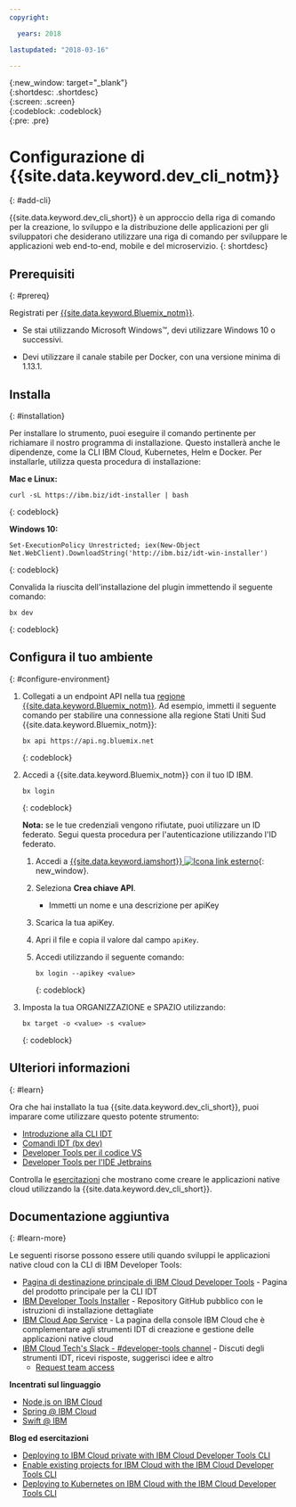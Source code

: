 ```yaml
---
copyright:

  years: 2018

lastupdated: "2018-03-16"

---
```


{:new_window: target="_blank"}  
{:shortdesc: .shortdesc}  
{:screen: .screen}  
{:codeblock: .codeblock}  
{:pre: .pre}  

# Configurazione di {{site.data.keyword.dev_cli_notm}}
{: #add-cli}

{{site.data.keyword.dev_cli_short}} è un approccio della riga di comando per la creazione, lo sviluppo e la distribuzione delle applicazioni per gli sviluppatori che desiderano utilizzare una riga di comando per sviluppare le applicazioni web end-to-end, mobile e del microservizio.
{: shortdesc}

## Prerequisiti
{: #prereq}

Registrati per [{{site.data.keyword.Bluemix_notm}}](https://www.bluemix.net).

*  Se stai utilizzando Microsoft Windows&trade;, devi utilizzare Windows 10 o successivi.

* Devi utilizzare il canale stabile per Docker, con una versione minima di 1.13.1. 

## Installa
{: #installation}

Per installare lo strumento, puoi eseguire il comando pertinente per richiamare il nostro programma di installazione. Questo installerà anche le dipendenze, come la CLI IBM Cloud, Kubernetes, Helm e Docker. Per installarle, utilizza questa procedura di installazione: 

**Mac e Linux:**

```
curl -sL https://ibm.biz/idt-installer | bash
```
{: codeblock}


**Windows 10:**

```
Set-ExecutionPolicy Unrestricted; iex(New-Object Net.WebClient).DownloadString('http://ibm.biz/idt-win-installer')
```
{: codeblock}

Convalida la riuscita dell'installazione del plugin immettendo il seguente comando:   

```
bx dev
```
{: codeblock}

## Configura il tuo ambiente 
{: #configure-environment}

1. Collegati a un endpoint API nella tua [regione {{site.data.keyword.Bluemix_notm}}](/docs/overview/cf.html#ov_intro_reg). Ad esempio, immetti il seguente comando per stabilire una connessione alla regione Stati Uniti Sud {{site.data.keyword.Bluemix_notm}}:

	```
	bx api https://api.ng.bluemix.net
	```
	{: codeblock}

2. Accedi a {{site.data.keyword.Bluemix_notm}} con il tuo ID IBM. 

	```
	bx login
	```
	{: codeblock}

	**Nota:** se le tue credenziali vengono rifiutate, puoi utilizzare un ID federato. Segui questa procedura per l'autenticazione utilizzando l'ID federato. 

	1. Accedi a [{{site.data.keyword.iamshort}} ![Icona link esterno](../../icons/launch-glyph.svg "Icona link esterno")](https://www.bluemix.net/iam/#/apikeys){: new_window}.
	2. Seleziona **Crea chiave API**.
		* Immetti un nome e una descrizione per apiKey 
	3. Scarica la tua apiKey. 
	4. Apri il file e copia il valore dal campo `apiKey`. 
	5. Accedi utilizzando il seguente comando: 

		```
		bx login --apikey <value>
		```
		{: codeblock}

3. Imposta la tua ORGANIZZAZIONE e SPAZIO utilizzando: 

	```
	bx target -o <value> -s <value>
	```
	{: codeblock}

## Ulteriori informazioni
{: #learn}

Ora che hai installato la tua {{site.data.keyword.dev_cli_short}}, puoi imparare come utilizzare questo potente strumento:
- [Introduzione alla CLI IDT](index.html)
- [Comandi IDT (bx dev)](commands.html)
- [Developer Tools per il codice VS](vscode.html)
- [Developer Tools per l'IDE Jetbrains](jetbrains.html)

Controlla le [esercitazioni](/docs/apps/tutorials/tutorial_bff.html) che mostrano come creare le applicazioni native cloud utilizzando la {{site.data.keyword.dev_cli_short}}.

## Documentazione aggiuntiva
{: #learn-more}

Le seguenti risorse possono essere utili quando sviluppi le applicazioni native cloud con la CLI di IBM Developer Tools: 

- [Pagina di destinazione principale di IBM Cloud Developer Tools](https://www.ibm.com/cloud/cli) - Pagina del prodotto principale per la CLI IDT
- [IBM Developer Tools Installer](https://github.com/IBM-Bluemix/ibm-cloud-developer-tools) - Repository GitHub pubblico con le istruzioni di installazione dettagliate
- [IBM Cloud App Service](https://console.bluemix.net/developer/appservice) - La pagina della console IBM Cloud che è complementare agli strumenti IDT di creazione e gestione delle applicazioni native cloud
- [IBM Cloud Tech's Slack - #developer-tools channel](https://ibm-cloud-tech.slack.com) - Discuti degli strumenti IDT, ricevi risposte, suggerisci idee e altro
	- [Request team access](https://slack-invite-ibm-cloud-tech.mybluemix.net/)

**Incentrati sul linguaggio**

- [Node,js on IBM Cloud](https://developer.ibm.com/node/cloud/)
- [Spring @ IBM Cloud](https://developer.ibm.com/java/spring/)
- [Swift @ IBM](https://developer.ibm.com/swift)

**Blog ed esercitazioni**

- [Deploying to IBM Cloud private with IBM Cloud Developer Tools CLI](https://www.ibm.com/blogs/bluemix/2017/09/deploying-ibm-cloud-private-ibm-cloud-developer-tools-cli/)
- [Enable existing projects for IBM Cloud with the IBM Cloud Developer Tools CLI](https://www.ibm.com/blogs/bluemix/2017/09/enable-existing-projects-ibm-cloud-ibm-cloud-developer-tools-cli/)
- [Deploying to Kubernetes on IBM Cloud with the IBM Cloud Developer Tools CLI](https://www.ibm.com/blogs/bluemix/2017/09/deploying-kubernetes-ibm-cloud-ibm-cloud-developer-tools-cli/)
